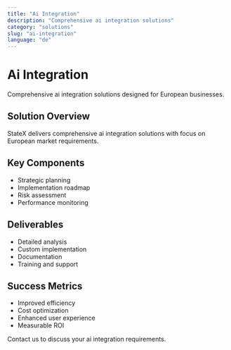 ```yaml
---
title: "Ai Integration"
description: "Comprehensive ai integration solutions"
category: "solutions"
slug: "ai-integration"
language: "de"
---
```


# Ai Integration

Comprehensive ai integration solutions designed for European businesses.

## Solution Overview

StateX delivers comprehensive ai integration solutions with focus on European market requirements.

## Key Components

- Strategic planning
- Implementation roadmap
- Risk assessment
- Performance monitoring

## Deliverables

- Detailed analysis
- Custom implementation
- Documentation
- Training and support

## Success Metrics

- Improved efficiency
- Cost optimization
- Enhanced user experience
- Measurable ROI

Contact us to discuss your ai integration requirements.
